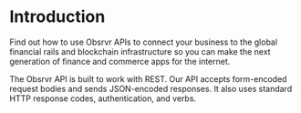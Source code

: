 # Introduction

Find out how to use Obsrvr APIs to connect your business to the global financial rails and blockchain infrastructure so you can make the next generation of finance and commerce apps for the internet.

The Obsrvr API is built to work with REST. Our API accepts form-encoded request bodies and sends JSON-encoded responses. It also uses standard HTTP response codes, authentication, and verbs.